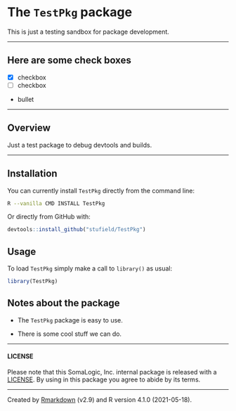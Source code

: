 
<!-- README.md is generated from README.Rmd. Please edit that file -->
<!-- badges: start -->
<!-- [![build](https://img.shields.io/badge/build-passing-success.svg?logo=travis)](http://bitbucket.sladmin.com/projects/SV/repos/somareadr/commits) -->
<!-- ![coverage](NA) -->
<!-- ![lint](NA) -->
<!-- [![docs](https://img.shields.io/badge/docs-passing-success.svg)](http://bitbucket.sladmin.com/projects/SV/repos/somareadr/browse) -->
<!-- [![License: GPL-3](https://img.shields.io/badge/License-GPL3-blue.svg)](https://www.gnu.org/licenses/gpl-3.0) -->
<!-- badges: end -->

# The `TestPkg` package

This is just a testing sandbox for package development.

------------------------------------------------------------------------

## Here are some check boxes

-   [x] checkbox
-   [ ] checkbox
-   bullet

------------------------------------------------------------------------

## Overview

Just a test package to debug devtools and builds.

------------------------------------------------------------------------

## Installation

You can currently install `TestPkg` directly from the command line:

``` bash
R --vanilla CMD INSTALL TestPkg
```

Or directly from GitHub with:

``` r
devtools::install_github("stufield/TestPkg")
```

## Usage

To load `TestPkg` simply make a call to `library()` as usual:

``` r
library(TestPkg)
```

## Notes about the package

-   The `TestPkg` package is easy to use.

-   There is some cool stuff we can do.

------------------------------------------------------------------------

#### LICENSE

Please note that this SomaLogic, Inc. internal package is released with
a [LICENSE](LICENSE). By using in this package you agree to abide by its
terms.

------------------------------------------------------------------------

Created by [Rmarkdown](https://github.com/rstudio/rmarkdown) (v2.9) and
R version 4.1.0 (2021-05-18).
